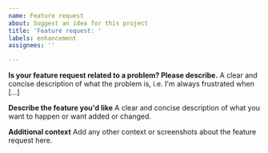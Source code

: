 ```yaml
---
name: Feature request
about: Suggest an idea for this project
title: 'Feature request: '
labels: enhancement
assignees: ''

---
```


**Is your feature request related to a problem? Please describe.**
A clear and concise description of what the problem is, i.e. I'm always frustrated when [...]

**Describe the feature you'd like**
A clear and concise description of what you want to happen or want added or changed.

**Additional context**
Add any other context or screenshots about the feature request here.
